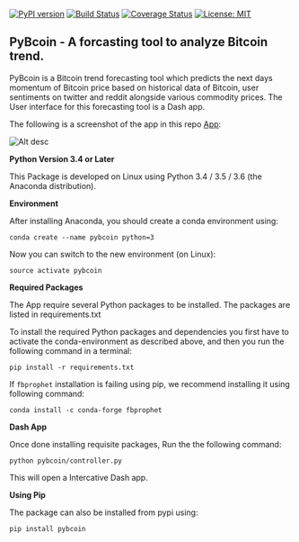 [![PyPI version](https://badge.fury.io/py/pybcoin.svg)](https://badge.fury.io/py/pybcoin)
[![Build Status](https://travis-ci.org/rguptauw/pybcoin.svg?branch=master)](https://travis-ci.org/rguptauw/pybcoin)
[![Coverage Status](https://coveralls.io/repos/github/rguptauw/pybcoin/badge.svg?branch=master)](https://coveralls.io/github/rguptauw/pybcoin?branch=master)
 [![License: MIT](https://img.shields.io/badge/License-MIT-yellow.svg)](https://opensource.org/licenses/MIT)

## PyBcoin - A forcasting tool to analyze Bitcoin trend.
PyBcoin is a Bitcoin trend forecasting tool which predicts the next days momentum of Bitcoin price based on historical data of Bitcoin, user sentiments on twitter and reddit alongside various commodity prices. The User interface for this forecasting tool is a Dash app.

The following is a screenshot of the app in this repo  [App](http://tejasjuw.pythonanywhere.com/):

![Alt desc](https://github.com/rguptauw/pybcoin/blob/master/pybcoin/static/github_app.PNG)

__Python Version 3.4 or Later__

This Package is developed on Linux using Python 3.4 / 3.5 / 3.6 (the Anaconda distribution).

__Environment__

After installing Anaconda, you should create a conda environment using:

`conda create --name pybcoin python=3`

Now you can switch to the new environment (on Linux):

`source activate pybcoin`

__Required Packages__

The App require several Python packages to be installed. The packages are listed in requirements.txt

To install the required Python packages and dependencies you first have to activate the conda-environment as described above, and then you run the following command in a terminal:

`pip install -r requirements.txt`

If `fbprophet` installation is failing using pip, we recommend installing it using following command:

`conda install -c conda-forge fbprophet`

__Dash App__

Once done installing requisite packages, Run the the following command:

`python pybcoin/controller.py`

This will open a Intercative Dash app.

__Using Pip__

The package can also be installed from pypi using:

`pip install pybcoin`
